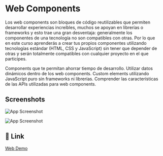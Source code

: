 # Web Components

Los web components son bloques de código reutilizables que permiten desarrollar experiencias increíbles, muchos se apoyan en librerías o frameworks y esto trae una gran desventaja: generalmente los componentes de una tecnología no son compatibles con otras. Por lo que en este curso aprenderás a crear tus propios componentes utilizando tecnologías estándar (HTML, CSS y JavaScript) sin tener que depender de otras y serán totalmente compatibles con cualquier proyecto en el que participes.

Components que te permitan ahorrar tiempo de desarrollo.
Utilizar datos dinámicos dentro de los web components.
Custom elements utilizando JavaScript puro sin frameworks ni librerías.
Comprender las características de las APIs utilizadas para web components.

## Screenshots

![App Screenshot](https://i.imgur.com/IMvXoPB.png)

![App Screenshot](https://i.imgur.com/C0e9ZcQ.png)

## 🔗 Link

[Web Demo](https://oen844.github.io/Web-Components/)


